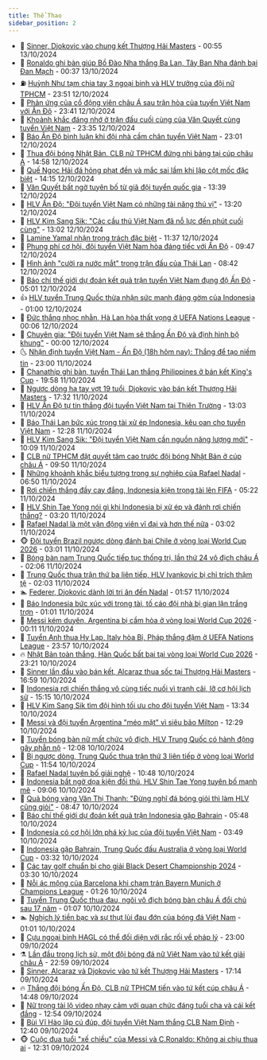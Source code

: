 ```yaml
---
title: Thể Thao
sidebar_position: 2
---
```


<!-- dantri-the-thao:START -->
- 🎡 [Sinner, Djokovic  vào chung kết Thượng Hải Masters](https://dantri.com.vn/the-thao/sinner-djokovic-vao-chung-ket-thuong-hai-masters-20241013081216419.htm) - 00:55 13/10/2024
- 💯 [Ronaldo ghi bàn giúp Bồ Đào Nha thắng Ba Lan, Tây Ban Nha đánh bại Đan Mạch](https://dantri.com.vn/the-thao/ronaldo-ghi-ban-giup-bo-dao-nha-thang-ba-lan-tay-ban-nha-danh-bai-dan-mach-20241013072917414.htm) - 00:37 13/10/2024
- ⛽️ [Huỳnh Như tạm chia tay 3 ngoại binh và HLV trưởng của đội nữ TPHCM](https://dantri.com.vn/the-thao/huynh-nhu-tam-chia-tay-3-ngoai-binh-va-hlv-truong-cua-doi-nu-tphcm-20241013000428393.htm) - 23:51 12/10/2024
- 💃 [Phản ứng của cổ động viên châu Á sau trận hòa của tuyển Việt Nam với Ấn Độ](https://dantri.com.vn/the-thao/phan-ung-cua-co-dong-vien-chau-a-sau-tran-hoa-cua-tuyen-viet-nam-voi-an-do-20241012221647210.htm) - 23:41 12/10/2024
- 🌈 [Khoảnh khắc đáng nhớ ở trận đấu cuối cùng của Văn Quyết cùng tuyển Việt Nam](https://dantri.com.vn/the-thao/khoanh-khac-dang-nho-o-tran-dau-cuoi-cung-cua-van-quyet-cung-tuyen-viet-nam-20241013030148037.htm) - 23:35 12/10/2024
- 🦅 [Báo Ấn Độ bình luận khi đội nhà cầm chân tuyển Việt Nam](https://dantri.com.vn/the-thao/bao-an-do-binh-luan-khi-doi-nha-cam-chan-tuyen-viet-nam-20241013002154138.htm) - 23:01 12/10/2024
- 🌝 [Thua đội bóng Nhật Bản, CLB nữ TPHCM đứng nhì bảng tại cúp châu Á](https://dantri.com.vn/the-thao/thua-doi-bong-nhat-ban-clb-nu-tphcm-dung-nhi-bang-tai-cup-chau-a-20241012215409139.htm) - 14:58 12/10/2024
- 🚀 [Quế Ngọc Hải đá hỏng phạt đền và mắc sai lầm khi lập cột mốc đặc biệt](https://dantri.com.vn/the-thao/que-ngoc-hai-da-hong-phat-den-va-mac-sai-lam-khi-lap-cot-moc-dac-biet-20241012210652558.htm) - 14:15 12/10/2024
- 🎉 [Văn Quyết bất ngờ tuyên bố từ giã đội tuyển quốc gia](https://dantri.com.vn/the-thao/van-quyet-bat-ngo-tuyen-bo-tu-gia-doi-tuyen-quoc-gia-20241012203926093.htm) - 13:39 12/10/2024
- 📝 [HLV Ấn Độ: &quot;Đội tuyển Việt Nam có những tài năng thú vị&quot;](https://dantri.com.vn/the-thao/hlv-an-do-doi-tuyen-viet-nam-co-nhung-tai-nang-thu-vi-20241012202037555.htm) - 13:20 12/10/2024
- 🦄 [HLV Kim Sang Sik: &quot;Các cầu thủ Việt Nam đã nỗ lực đến phút cuối cùng&quot;](https://dantri.com.vn/the-thao/hlv-kim-sang-sik-cac-cau-thu-viet-nam-da-no-luc-den-phut-cuoi-cung-20241012200154508.htm) - 13:02 12/10/2024
- 🎉 [Lamine Yamal nhận trọng trách đặc biệt](https://dantri.com.vn/the-thao/lamine-yamal-nhan-trong-trach-dac-biet-20241012180149214.htm) - 11:37 12/10/2024
- 💼 [Phung phí cơ hội, đội tuyển Việt Nam hòa đáng tiếc với Ấn Độ](https://dantri.com.vn/the-thao/phung-phi-co-hoi-doi-tuyen-viet-nam-hoa-dang-tiec-voi-an-do-20241012164807218.htm) - 09:47 12/10/2024
- 🤡 [Hình ảnh &quot;cười ra nước mắt&quot; trong trận đấu của Thái Lan](https://dantri.com.vn/the-thao/hinh-anh-cuoi-ra-nuoc-mat-trong-tran-dau-cua-thai-lan-20241012134227891.htm) - 08:42 12/10/2024
- 🦆 [Báo chí thế giới dự đoán kết quả trận tuyển Việt Nam đụng độ Ấn Độ](https://dantri.com.vn/the-thao/bao-chi-the-gioi-du-doan-ket-qua-tran-tuyen-viet-nam-dung-do-an-do-20241012115842816.htm) - 05:01 12/10/2024
- 👍 [HLV tuyển Trung Quốc thừa nhận sức mạnh đáng gờm của Indonesia](https://dantri.com.vn/the-thao/hlv-tuyen-trung-quoc-thua-nhan-suc-manh-dang-gom-cua-indonesia-20241012074621042.htm) - 01:00 12/10/2024
- 💼 [Đức thắng nhọc nhằn, Hà Lan hòa thất vọng ở UEFA Nations League](https://dantri.com.vn/the-thao/duc-thang-nhoc-nhan-ha-lan-hoa-that-vong-o-uefa-nations-league-20241012062657909.htm) - 00:06 12/10/2024
- 🦒 [Chuyên gia: &quot;Đội tuyển Việt Nam sẽ thắng Ấn Độ và định hình bộ khung&quot;](https://dantri.com.vn/the-thao/chuyen-gia-doi-tuyen-viet-nam-se-thang-an-do-va-dinh-hinh-bo-khung-20241011211842124.htm) - 00:00 12/10/2024
- 🌜 [Nhận định tuyển Việt Nam - Ấn Độ &lpar;18h hôm nay&rpar;: Thắng để tạo niềm tin](https://dantri.com.vn/the-thao/nhan-dinh-tuyen-viet-nam-an-do-18h-hom-nay-thang-de-tao-niem-tin-20241011175003795.htm) - 23:00 11/10/2024
- 🦆 [Chanathip ghi bàn, tuyển Thái Lan thắng Philippines ở bán kết King&#39;s Cup](https://dantri.com.vn/the-thao/chanathip-ghi-ban-tuyen-thai-lan-thang-philippines-o-ban-ket-kings-cup-20241012005433451.htm) - 19:58 11/10/2024
- 💪 [Ngược dòng hạ tay vợt 19 tuổi, Djokovic vào bán kết Thượng Hải Masters](https://dantri.com.vn/the-thao/nguoc-dong-ha-tay-vot-19-tuoi-djokovic-vao-ban-ket-thuong-hai-masters-20241012003505789.htm) - 17:32 11/10/2024
- 🧠 [HLV Ấn Độ tự tin thắng đội tuyển Việt Nam tại Thiên Trường](https://dantri.com.vn/the-thao/hlv-an-do-tu-tin-thang-doi-tuyen-viet-nam-tai-thien-truong-20241011200222293.htm) - 13:03 11/10/2024
- 🦄 [Báo Thái Lan bức xúc trọng tài xử ép Indonesia, kêu oan cho tuyển Việt Nam](https://dantri.com.vn/the-thao/bao-thai-lan-buc-xuc-trong-tai-xu-ep-indonesia-keu-oan-cho-tuyen-viet-nam-20241011192815181.htm) - 12:28 11/10/2024
- 🥸 [HLV Kim Sang Sik: &quot;Đội tuyển Việt Nam cần nguồn năng lượng mới&quot;](https://dantri.com.vn/the-thao/hlv-kim-sang-sik-doi-tuyen-viet-nam-can-nguon-nang-luong-moi-20241011170848886.htm) - 10:09 11/10/2024
- 🤠 [CLB nữ TPHCM đặt quyết tâm cao trước đội bóng Nhật Bản ở cúp châu Á](https://dantri.com.vn/the-thao/clb-nu-tphcm-dat-quyet-tam-cao-truoc-doi-bong-nhat-ban-o-cup-chau-a-20241011155104723.htm) - 09:50 11/10/2024
- 👺 [Những khoảnh khắc biểu tượng trong sự nghiệp của Rafael Nadal](https://dantri.com.vn/the-thao/nhung-khoanh-khac-bieu-tuong-trong-su-nghiep-cua-rafael-nadal-20241011135026272.htm) - 06:50 11/10/2024
- 📝 [Rơi chiến thắng đầy cay đắng, Indonesia kiện trọng tài lên FIFA](https://dantri.com.vn/the-thao/roi-chien-thang-day-cay-dang-indonesia-kien-trong-tai-len-fifa-20241011122158073.htm) - 05:22 11/10/2024
- 🦆 [HLV Shin Tae Yong nói gì khi Indonesia bị xử ép và đánh rơi chiến thắng?](https://dantri.com.vn/the-thao/hlv-shin-tae-yong-noi-gi-khi-indonesia-bi-xu-ep-va-danh-roi-chien-thang-20241011101436330.htm) - 03:20 11/10/2024
- 🥳 [Rafael Nadal là một vận động viên vĩ đại và hơn thế nữa](https://dantri.com.vn/the-thao/rafael-nadal-la-mot-van-dong-vien-vi-dai-va-hon-the-nua-20241011091250379.htm) - 03:02 11/10/2024
- 🐵 [Đội tuyển Brazil ngược dòng đánh bại Chile ở vòng loại World Cup 2026](https://dantri.com.vn/the-thao/doi-tuyen-brazil-nguoc-dong-danh-bai-chile-o-vong-loai-world-cup-2026-20241011100858737.htm) - 03:01 11/10/2024
- 🤩 [Bóng bàn nam Trung Quốc tiếp tục thống trị, lần thứ 24 vô địch châu Á](https://dantri.com.vn/the-thao/bong-ban-nam-trung-quoc-tiep-tuc-thong-tri-lan-thu-24-vo-dich-chau-a-20241011084752647.htm) - 02:06 11/10/2024
- 🤠 [Trung Quốc thua trận thứ ba liên tiếp, HLV Ivankovic bị chỉ trích thậm tệ](https://dantri.com.vn/the-thao/trung-quoc-thua-tran-thu-ba-lien-tiep-hlv-ivankovic-bi-chi-trich-tham-te-20241011081612557.htm) - 02:03 11/10/2024
- 🏊 [Federer, Djokovic dành lời tri ân đến Nadal](https://dantri.com.vn/the-thao/federer-djokovic-danh-loi-tri-an-den-nadal-20241011080830923.htm) - 01:57 11/10/2024
- 🗽 [Báo Indonesia bức xúc với trọng tài, tố cáo đội nhà bị gian lận trắng trợn](https://dantri.com.vn/the-thao/bao-indonesia-buc-xuc-voi-trong-tai-to-cao-doi-nha-bi-gian-lan-trang-tron-20241011020049567.htm) - 01:01 11/10/2024
- 🚀 [Messi kém duyên, Argentina bị cầm hòa ở vòng loại World Cup 2026](https://dantri.com.vn/the-thao/messi-kem-duyen-argentina-bi-cam-hoa-o-vong-loai-world-cup-2026-20241011070653838.htm) - 00:11 11/10/2024
- 🎉 [Tuyển Anh thua Hy Lạp, Italy hòa Bỉ, Pháp thắng đậm ở UEFA Nations League](https://dantri.com.vn/the-thao/tuyen-anh-thua-hy-lap-italy-hoa-bi-phap-thang-dam-o-uefa-nations-league-20241011064640952.htm) - 23:57 10/10/2024
- 🔥 [Nhật Bản toàn thắng, Hàn Quốc bất bại tại vòng loại World Cup 2026](https://dantri.com.vn/the-thao/nhat-ban-toan-thang-han-quoc-bat-bai-tai-vong-loai-world-cup-2026-20241011031837275.htm) - 23:21 10/10/2024
- 🎉 [Sinner lần đầu vào bán kết, Alcaraz thua sốc tại Thượng Hải Masters](https://dantri.com.vn/the-thao/sinner-lan-dau-vao-ban-ket-alcaraz-thua-soc-tai-thuong-hai-masters-20241010235907638.htm) - 16:59 10/10/2024
- 🎡 [Indonesia rơi chiến thắng vô cùng tiếc nuối vì tranh cãi, lỡ cơ hội lịch sử](https://dantri.com.vn/the-thao/indonesia-roi-chien-thang-vo-cung-tiec-nuoi-vi-tranh-cai-lo-co-hoi-lich-su-20241010221543817.htm) - 15:15 10/10/2024
- 🐻 [HLV Kim Sang Sik tìm đội hình tối ưu cho đội tuyển Việt Nam](https://dantri.com.vn/the-thao/hlv-kim-sang-sik-tim-doi-hinh-toi-uu-cho-doi-tuyen-viet-nam-20241010203418098.htm) - 13:34 10/10/2024
- 🌊 [Messi và đội tuyển Argentina &quot;méo mặt&quot; vì siêu bão Milton](https://dantri.com.vn/the-thao/messi-va-doi-tuyen-argentina-meo-mat-vi-sieu-bao-milton-20241010192937409.htm) - 12:29 10/10/2024
- 💃 [Tuyển bóng bàn nữ mất chức vô địch, HLV Trung Quốc có hành động gây phẫn nộ](https://dantri.com.vn/the-thao/tuyen-bong-ban-nu-mat-chuc-vo-dich-hlv-trung-quoc-co-hanh-dong-gay-phan-no-20241010161746137.htm) - 12:08 10/10/2024
- 🤔 [Bị ngược dòng, Trung Quốc thua trận thứ 3 liên tiếp ở vòng loại World Cup](https://dantri.com.vn/the-thao/bi-nguoc-dong-trung-quoc-thua-tran-thu-3-lien-tiep-o-vong-loai-world-cup-20241010190423731.htm) - 11:54 10/10/2024
- 🤭 [Rafael Nadal tuyên bố giải nghệ](https://dantri.com.vn/the-thao/rafael-nadal-tuyen-bo-giai-nghe-20241010181748135.htm) - 10:48 10/10/2024
- 👹 [Indonesia bất ngờ dọa kiện đối thủ, HLV Shin Tae Yong tuyên bố mạnh mẽ](https://dantri.com.vn/the-thao/indonesia-bat-ngo-doa-kien-doi-thu-hlv-shin-tae-yong-tuyen-bo-manh-me-20241010160545255.htm) - 09:06 10/10/2024
- 🗽 [Quả bóng vàng Văn Thị Thanh: &quot;Đừng nghĩ đá bóng giỏi thì làm HLV cũng giỏi&quot;](https://dantri.com.vn/the-thao/qua-bong-vang-van-thi-thanh-dung-nghi-da-bong-gioi-thi-lam-hlv-cung-gioi-20241010151344847.htm) - 08:47 10/10/2024
- 🥳 [Báo chí thế giới dự đoán kết quả trận Indonesia gặp Bahrain](https://dantri.com.vn/the-thao/bao-chi-the-gioi-du-doan-ket-qua-tran-indonesia-gap-bahrain-20241010124839949.htm) - 05:48 10/10/2024
- 💃 [Indonesia có cơ hội lớn phá kỷ lục của đội tuyển Việt Nam](https://dantri.com.vn/the-thao/indonesia-co-co-hoi-lon-pha-ky-luc-cua-doi-tuyen-viet-nam-20241010094939764.htm) - 03:49 10/10/2024
- 🧰 [Indonesia gặp Bahrain, Trung Quốc đấu Australia ở vòng loại World Cup](https://dantri.com.vn/the-thao/indonesia-gap-bahrain-trung-quoc-dau-australia-o-vong-loai-world-cup-20241010101017418.htm) - 03:32 10/10/2024
- 💪 [Các tay golf chuẩn bị cho giải Black Desert Championship 2024](https://dantri.com.vn/the-thao/cac-tay-golf-chuan-bi-cho-giai-black-desert-championship-2024-20241010152158412.htm) - 03:30 10/10/2024
- 🚀 [Nỗi ác mộng của Barcelona khi chạm trán Bayern Munich ở Champions League](https://dantri.com.vn/the-thao/noi-ac-mong-cua-barcelona-khi-cham-tran-bayern-munich-o-champions-league-20241010082451108.htm) - 01:26 10/10/2024
- 🤠 [Tuyển Trung Quốc thua đau, ngôi vô địch bóng bàn châu Á đổi chủ sau 17 năm](https://dantri.com.vn/the-thao/tuyen-trung-quoc-thua-dau-ngoi-vo-dich-bong-ban-chau-a-doi-chu-sau-17-nam-20241010074755147.htm) - 01:07 10/10/2024
- 🏊 [Nghịch lý tiền bạc và sự thụt lùi đau đớn của bóng đá Việt Nam](https://dantri.com.vn/the-thao/nghich-ly-tien-bac-va-su-thut-lui-dau-don-cua-bong-da-viet-nam-20241010002633920.htm) - 01:01 10/10/2024
- 🦄 [Cựu ngoại binh HAGL có thể đối diện với rắc rối về pháp lý](https://dantri.com.vn/the-thao/cuu-ngoai-binh-hagl-co-the-doi-dien-voi-rac-roi-ve-phap-ly-20241010013040855.htm) - 23:00 09/10/2024
- ⚗️ [Lần đầu trong lịch sử, một đội bóng đá nữ Việt Nam vào tứ kết giải châu Á](https://dantri.com.vn/the-thao/lan-dau-trong-lich-su-mot-doi-bong-da-nu-viet-nam-vao-tu-ket-giai-chau-a-20241010002512076.htm) - 22:59 09/10/2024
- 🥷 [Sinner, Alcaraz và Djokovic vào tứ kết Thượng Hải Masters](https://dantri.com.vn/the-thao/sinner-alcaraz-va-djokovic-vao-tu-ket-thuong-hai-masters-20241010021445818.htm) - 17:14 09/10/2024
- 🔥 [Thắng đội bóng Ấn Độ, CLB nữ TPHCM tiến vào tứ kết cúp châu Á](https://dantri.com.vn/the-thao/thang-doi-bong-an-do-clb-nu-tphcm-tien-vao-tu-ket-cup-chau-a-20241009214351921.htm) - 14:48 09/10/2024
- 🦅 [Nữ trọng tài lộ video nhạy cảm với quan chức đáng tuổi cha và cái kết đắng](https://dantri.com.vn/the-thao/nu-trong-tai-lo-video-nhay-cam-voi-quan-chuc-dang-tuoi-cha-va-cai-ket-dang-20241009195452342.htm) - 12:54 09/10/2024
- 🌝 [Bùi Vĩ Hào lập cú đúp, đội tuyển Việt Nam thắng CLB Nam Định](https://dantri.com.vn/the-thao/bui-vi-hao-lap-cu-dup-doi-tuyen-viet-nam-thang-clb-nam-dinh-20241009194952533.htm) - 12:40 09/10/2024
- 🐵 [Cuộc đua tuổi &quot;xế chiều&quot; của Messi và C.Ronaldo: Không ai chịu thua ai](https://dantri.com.vn/the-thao/cuoc-dua-tuoi-xe-chieu-cua-messi-va-cronaldo-khong-ai-chiu-thua-ai-20241009191655580.htm) - 12:31 09/10/2024<!-- dantri-the-thao:END -->
